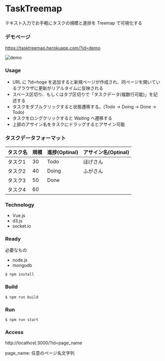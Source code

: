 # TaskTreemap 
テキスト入力でお手軽にタスクの規模と進捗を Treemap で可視化する

### デモページ
https://tasktreemap.herokuapp.com/?id=demo

![demo](https://user-images.githubusercontent.com/754962/31043080-a34dab70-a5f0-11e7-8861-38211a53da11.png)

### Usage
* URL に ?id=hoge を追加すると新規ページが作成され、同ページを開いているブラウザに更新がリアルタイムに反映される
* スペース区切り、もしくはタブ区切りで「タスクデータ(複数行可能)」を記述する
* タスクをダブルクリックすると状態遷移する。(Todo → Doing → Done → Todo)
* タスクをロングクリックすると Waiting へ遷移する
* 上部のアサイン名をタスクにドラッグするとアサイン可能

### タスクデータフォーマット
|タスク名|規模|進捗(Optinal)|アサイン名(Optinal)|
|---|---|---|---|
|タスク1|30|Todo|ほげさん|
|タスク2|40|Doing|ふがさん|
|タスク3|50|Done||
|タスク4|60|||

### Technology
* Vue.js
* d3.js
* socket.io

### Ready
必要なもの

* node.js
* mongodb

```
$ npm install
```

### Build
```
$ npm run build
```

### Run
```
$ npm run start
```

### Access
http://localhost:3000/?id=page_name

page_name: 任意のページ名文字列

